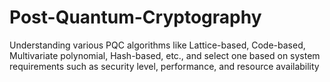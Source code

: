 # Post-Quantum-Cryptography
Understanding various PQC algorithms like Lattice-based, Code-based, Multivariate polynomial, Hash-based, etc., and select one based on system requirements such as security level, performance, and resource availability
